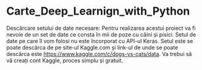 # Carte_Deep_Learnign_with_Python

Descărcare setului de date necesare:
  Pentru realizarea acestui proiect va fi nevoie de un set de date ce consta în mii de poze cu câini și pisici. Setul de date pe care îl vom folosi nu este încorporat cu API-ul Keras.
  Setul este se poate descărca de pe site-ul Kaggle.com și link-ul de unde se poate descărca
este https://www.kaggle.com/c/dogs-vs-cats/data. Va trebui să vă creați cont Kaggle, proces simplu și gratuit.


